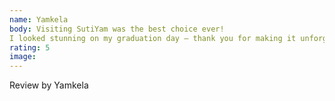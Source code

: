 ```yaml
---
name: Yamkela
body: Visiting SutiYam was the best choice ever!
I looked stunning on my graduation day — thank you for making it unforgettable!!
rating: 5
image: 
---
```

Review by Yamkela

